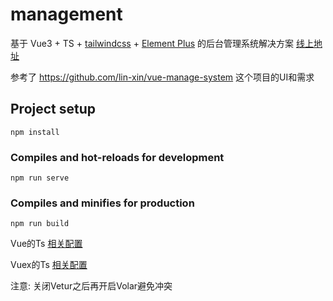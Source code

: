 # management

基于 Vue3 + TS + [tailwindcss](https://www.tailwindcss.cn/) + [Element Plus](https://element-plus.gitee.io/zh-CN/) 的后台管理系统解决方案 [线上地址](https://management-plum.vercel.app/)

参考了 https://github.com/lin-xin/vue-manage-system 这个项目的UI和需求

## Project setup
```
npm install
```

### Compiles and hot-reloads for development
```
npm run serve
```

### Compiles and minifies for production
```
npm run build
```

Vue的Ts [相关配置](https://v3.cn.vuejs.org/guide/typescript-support.html)

Vuex的Ts [相关配置](https://vuex.vuejs.org/zh/guide/typescript-support.html)

注意: 关闭Vetur之后再开启Volar避免冲突

